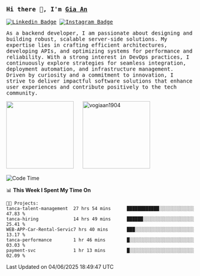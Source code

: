 ### <samp>Hi there 👋, I'm <a href="https://www.linkedin.com/in/vogiaan1904/" target="_blank">Gia An</a></samp>

<samp> [![Linkedin Badge](https://img.shields.io/badge/-LinkedIn-0e76a8?style=flat-square&logo=Linkedin&logoColor=white)](https://linkedin.com/in/vogiaan1904)
[![Instagram Badge](https://img.shields.io/badge/-Instagram-e4405f?style=flat-square&logo=Instagram&logoColor=white)](https://instagram.com/_.ja.ann_/) </samp> 

<samp>As a backend developer, I am passionate about designing and building robust, scalable server-side solutions. My expertise lies in crafting efficient architectures, developing APIs, and optimizing systems for performance and reliability. With a strong interest in DevOps practices, I continuously explore strategies for seamless integration, deployment automation, and infrastructure management. Driven by curiosity and a commitment to innovation, I strive to deliver impactful software solutions that enhance user experiences and contribute positively to the tech community.</samp>



<div>
  <img height="180em" src="https://github-readme-stats.vercel.app/api/top-langs/?username=vogiaan1904&show_icons=true&hide_border=true&layout=compact&langs_count=10&theme=transparent&include_orgs=true"/>
  &nbsp;&nbsp;&nbsp;&nbsp;
  <img height="180em" src="https://github-readme-stats.vercel.app/api?username=vogiaan1904&show_icons=true&hide_border=true&&count_private=true&include_all_commits=true&theme=transparent&locale=en" alt="vogiaan1904" />
</div>






<!--START_SECTION:waka-->
![Code Time](http://img.shields.io/badge/Code%20Time-999%20hrs%2025%20mins-blue)

📊 **This Week I Spent My Time On** 

```text
🐱‍💻 Projects: 
tanca-talent-management  27 hrs 54 mins      ████████████░░░░░░░░░░░░░   47.83 % 
tanca-hiring             14 hrs 49 mins      ██████░░░░░░░░░░░░░░░░░░░   25.41 % 
WEB-APP-Car-Rental-Servic7 hrs 40 mins       ███░░░░░░░░░░░░░░░░░░░░░░   13.17 % 
tanca-performance        1 hr 46 mins        █░░░░░░░░░░░░░░░░░░░░░░░░   03.03 % 
payment-svc              1 hr 13 mins        █░░░░░░░░░░░░░░░░░░░░░░░░   02.09 % 
```


 Last Updated on 04/06/2025 18:49:47 UTC
<!--END_SECTION:waka-->
